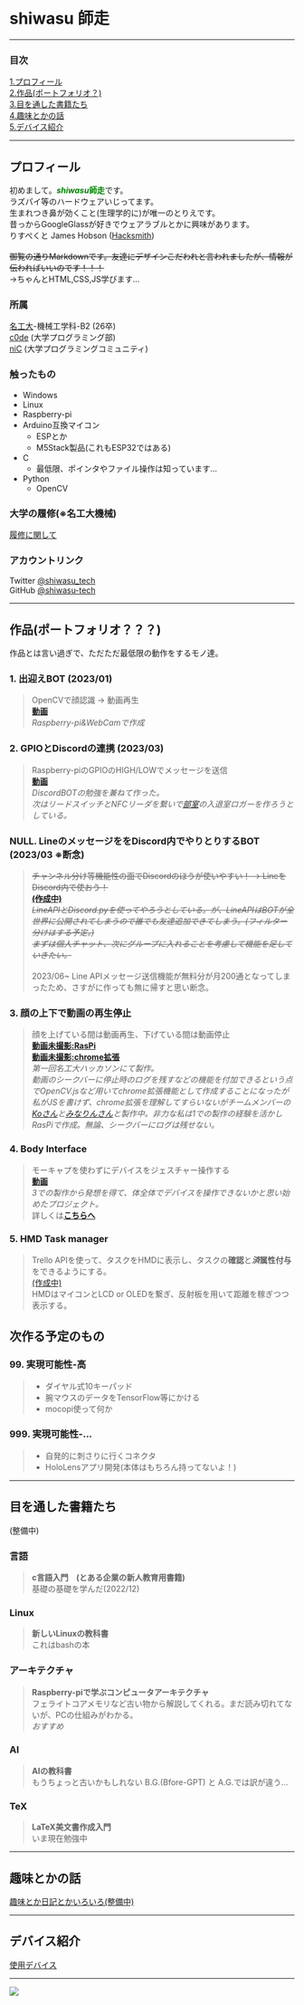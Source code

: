 # **shiwasu  師走**

---
### 目次
[1.プロフィール](#プロフィール)<br>[2.作品(ポートフォリオ？)](#作品(ポートフォリオ？？？))<br>[3.目を通した書籍たち](#目を通した書籍たち)<br>[4.趣味とかの話](#趣味とかの話)<br>[5.デバイス紹介](#デバイス紹介)

---

## **プロフィール**

初めまして。<span style="color: green; ">***shiwasu*****師走**</span>です。<br>ラズパイ等のハードウェアいじってます。<br>生まれつき鼻が効くこと(生理学的に)が唯一のとりえです。<br>昔っからGoogleGlassが好きでウェアラブルとかに興味があります。<br>りすぺくと James Hobson ([Hacksmith](https://www.youtube.com/@theHacksmith))<br><br>~~御覧の通りMarkdownです。友達にデザインこだわれと言われましたが、情報が伝わればいいのです！！！~~<br>→ちゃんとHTML,CSS,JS学びます...
### **所属**
[名工大](https://www.nitech.ac.jp/)-機械工学科-B2 (26卒)<br>[c0de](https://twitter.com/c0demattari) (大学プログラミング部)<br>[niC](https://twitter.com/nitechCreate) (大学プログラミングコミュニティ)<br>

### **触ったもの**
- Windows
- Linux
- Raspberry-pi
- Arduino互換マイコン
    - ESPとか
    - M5Stack製品(これもESP32ではある)
- C
    - 最低限、ポインタやファイル操作は知っています...
- Python
    - OpenCV

### **大学の履修**(※名工大機械)
[履修に関して](major.md)


### **アカウントリンク**

Twitter [@shiwasu_tech](https://twitter.com/shiwasu_tech)<br>GitHub [@shiwasu-tech](https://github.com/shiwasu-tech)

---

## 作品(ポートフォリオ？？？)
作品とは言い過ぎで、ただただ最低限の動作をするモノ達。

### 1. 出迎えBOT (2023/01)
> OpenCVで顔認識 -> 動画再生<br>[__動画__](https://twitter.com/shiwasu_tech/status/1646877675628396544)<br>*Raspberry-pi&WebCamで作成*

### 2. GPIOとDiscordの連携 (2023/03)
> Raspberry-piのGPIOのHIGH/LOWでメッセージを送信<br>[__動画__](https://twitter.com/shiwasu_tech/status/1640382350239633408)<br>*DiscordBOTの勉強を兼ねて作った。<br>次はリードスイッチとNFCリーダを繋いで[部室](https://twitter.com/c0demattari)の入退室ロガーを作ろうとしている。*


### NULL. LineのメッセージををDiscord内でやりとりするBOT (2023/03 ※断念)
> ~~チャンネル分け等機能性の面でDiscordのほうが使いやすい！ -> LineをDiscord内で使おう！<br>[__(作成中)__]()<br>*LineAPIとDiscord.pyを使ってやろうとしている。が、LineAPIはBOTが全世界に公開されてしまうので誰でも友達追加できてしまう。(フィルター分けはする予定。)<br>まずは個人チャット、次にグループに入れることを考慮して機能を足していきたい。*~~<br><br>2023/06~ Line APIメッセージ送信機能が無料分が月200通となってしまったため、さすがに作っても無に帰すと思い断念。

### 3. 顔の上下で動画の再生停止
> 顔を上げている間は動画再生、下げている間は動画停止<br>[__動画未撮影:RasPi__]()<br>[__動画未撮影:chrome拡張__]()<br>*第一回名工大ハッカソンにて製作。<br>動画のシークバーに停止時のログを残すなどの機能を付加できるという点でOpenCV.jsなど用いてchrome拡張機能として作成することになったが私がJSを書けず、chrome拡張を理解してすらいないがチームメンバーの[Koさん](https://twitter.com/KoCSience)と[みなりんさん](https://twitter.com/minarin0179)と製作中。非力な私は1での製作の経験を活かしRasPiで作成。無論、シークバーにログは残せない。*

### 4. Body Interface
> モーキャプを使わずにデバイスをジェスチャー操作する<br>[__動画__](https://youtu.be/sZ5BhmNm95A)<br>*3での製作から発想を得て、体全体でデバイスを操作できないかと思い始めたプロジェクト。*<br>詳しくは[__こちらへ__](body_interface.md)

### 5. HMD Task manager
> Trello APIを使って、タスクをHMDに表示し、タスクの**確認**と***済*属性付与**をできるようにする。<br>[(作成中)]()<br>HMDはマイコンとLCD or OLEDを繋ぎ、反射板を用いて距離を稼ぎつつ表示する。


## 次作る予定のもの

### 99. 実現可能性-**高**
> - ダイヤル式10キーパッド
> - 腕マウスのデータをTensorFlow等にかける
> - mocopi使って何か

### 999. 実現可能性-...
> - 自発的に刺さりに行くコネクタ
> - HoloLensアプリ開発(本体はもちろん持ってないよ！)
---

## **目を通した書籍たち**

(整備中)

### 言語
> **c言語入門　(とある企業の新人教育用書籍)**
> <br>基礎の基礎を学んだ(2022/12)

### Linux
> **新しいLinuxの教科書**
> <br>これはbashの本
### アーキテクチャ
> **Raspberry-piで学ぶコンピュータアーキテクチャ**
> <br>フェライトコアメモリなど古い物から解説してくれる。まだ読み切れてないが、PCの仕組みがわかる。<br>*おすすめ*

### AI
> **AIの教科書**
> <br>もうちょっと古いかもしれない
> B.G.(Bfore-GPT) と A.G.では訳が違う...

### TeX
> **LaTeX美文書作成入門**
> <br>いま現在勉強中

---


## **趣味とかの話**
[趣味とか日記とかいろいろ(整備中)](hobby.md)

---

## **デバイス紹介**
[使用デバイス](devices.md)

---
![](images/shiwasu_icon.png)
